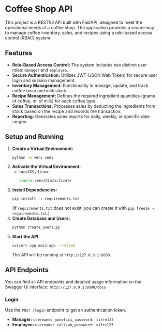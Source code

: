 # Coffee Shop API

This project is a RESTful API built with FastAPI, designed to meet the operational needs of a coffee shop. The application provides a secure way to manage coffee inventory, sales, and recipes using a role-based access control (RBAC) system.

## Features

* **Role-Based Access Control:** The system includes two distinct user roles: `manager` and `employee`.
* **Secure Authentication:** Utilizes JWT (JSON Web Token) for secure user login and session management.
* **Inventory Management:** Functionality to manage, update, and track coffee bean and milk stock.
* **Recipe Management:** Defines the required ingredient quantities (grams of coffee, ml of milk) for each coffee type.
* **Sales Transactions:** Processes sales by deducting the ingredients from stock based on the recipe and records the transaction.
* **Reporting:** Generates sales reports for daily, weekly, or specific date ranges.

## Setup and Running

1.  **Create a Virtual Environment:**
    ```bash
    python -m venv venv
    ```
2.  **Activate the Virtual Environment:**
    * macOS / Linux:
        ```bash
        source venv/bin/activate
        ```
3.  **Install Dependencies:**
    ```bash
    pip install -r requirements.txt
    ```
    (If `requirements.txt` does not exist, you can create it with `pip freeze > requirements.txt`.)
4.  **Create Database and Users:**
    ```bash
    python create_users.py
    ```
5.  **Start the API:**
    ```bash
    uvicorn app.main:app --reload
    ```
    The API will be running at `http://127.0.0.1:8000`.

## API Endpoints

You can find all API endpoints and detailed usage information on the Swagger UI interface: `http://127.0.0.1:8000/docs`

### Login

Use the `POST /login` endpoint to get an authentication token.

* **Manager:** `username: yonetici`, `password: sifre123`
* **Employee:** `username: calisan`, `password: sifre123`
